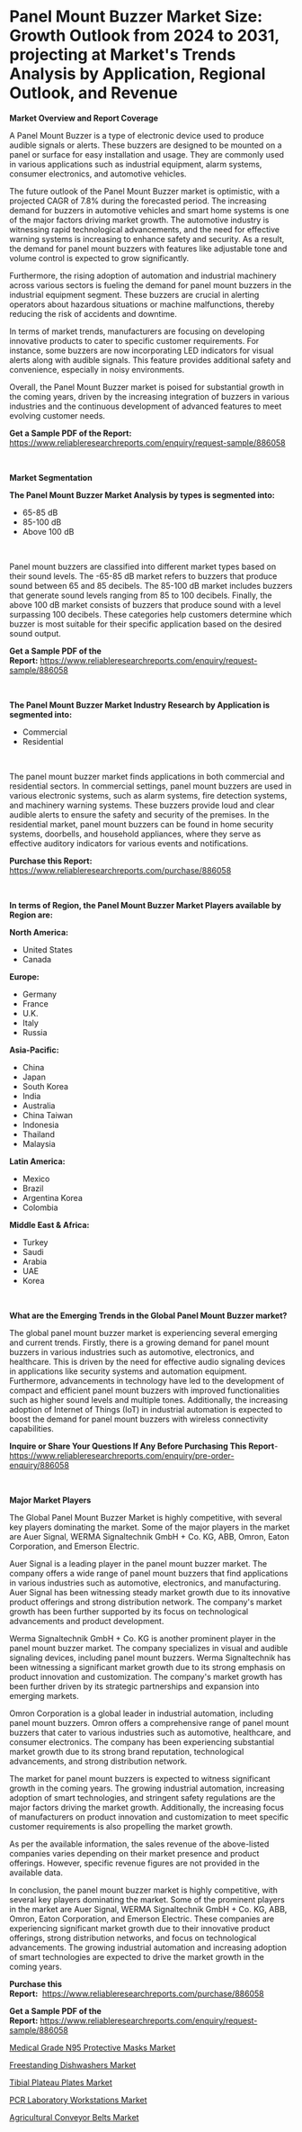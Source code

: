 <p><h1>Panel Mount Buzzer Market Size: Growth Outlook from 2024 to 2031, projecting at Market's Trends Analysis by Application, Regional Outlook, and Revenue</h1></p><p><strong>Market Overview and Report Coverage</strong></p>
<p><p>A Panel Mount Buzzer is a type of electronic device used to produce audible signals or alerts. These buzzers are designed to be mounted on a panel or surface for easy installation and usage. They are commonly used in various applications such as industrial equipment, alarm systems, consumer electronics, and automotive vehicles.</p><p>The future outlook of the Panel Mount Buzzer market is optimistic, with a projected CAGR of 7.8% during the forecasted period. The increasing demand for buzzers in automotive vehicles and smart home systems is one of the major factors driving market growth. The automotive industry is witnessing rapid technological advancements, and the need for effective warning systems is increasing to enhance safety and security. As a result, the demand for panel mount buzzers with features like adjustable tone and volume control is expected to grow significantly.</p><p>Furthermore, the rising adoption of automation and industrial machinery across various sectors is fueling the demand for panel mount buzzers in the industrial equipment segment. These buzzers are crucial in alerting operators about hazardous situations or machine malfunctions, thereby reducing the risk of accidents and downtime.</p><p>In terms of market trends, manufacturers are focusing on developing innovative products to cater to specific customer requirements. For instance, some buzzers are now incorporating LED indicators for visual alerts along with audible signals. This feature provides additional safety and convenience, especially in noisy environments.</p><p>Overall, the Panel Mount Buzzer market is poised for substantial growth in the coming years, driven by the increasing integration of buzzers in various industries and the continuous development of advanced features to meet evolving customer needs.</p></p>
<p><strong>Get a Sample PDF of the Report:</strong> <a href="https://www.reliableresearchreports.com/enquiry/request-sample/886058">https://www.reliableresearchreports.com/enquiry/request-sample/886058</a></p>
<p>&nbsp;</p>
<p><strong>Market Segmentation</strong></p>
<p><strong>The Panel Mount Buzzer Market Analysis by types is segmented into:</strong></p>
<p><ul><li>65-85 dB</li><li>85-100 dB</li><li>Above 100 dB</li></ul></p>
<p>&nbsp;</p>
<p><p>Panel mount buzzers are classified into different market types based on their sound levels. The -65-85 dB market refers to buzzers that produce sound between 65 and 85 decibels. The 85-100 dB market includes buzzers that generate sound levels ranging from 85 to 100 decibels. Finally, the above 100 dB market consists of buzzers that produce sound with a level surpassing 100 decibels. These categories help customers determine which buzzer is most suitable for their specific application based on the desired sound output.</p></p>
<p><strong>Get a Sample PDF of the Report:</strong>&nbsp;<a href="https://www.reliableresearchreports.com/enquiry/request-sample/886058">https://www.reliableresearchreports.com/enquiry/request-sample/886058</a></p>
<p>&nbsp;</p>
<p><strong>The Panel Mount Buzzer Market Industry Research by Application is segmented into:</strong></p>
<p><ul><li>Commercial</li><li>Residential</li></ul></p>
<p>&nbsp;</p>
<p><p>The panel mount buzzer market finds applications in both commercial and residential sectors. In commercial settings, panel mount buzzers are used in various electronic systems, such as alarm systems, fire detection systems, and machinery warning systems. These buzzers provide loud and clear audible alerts to ensure the safety and security of the premises. In the residential market, panel mount buzzers can be found in home security systems, doorbells, and household appliances, where they serve as effective auditory indicators for various events and notifications.</p></p>
<p><strong>Purchase this Report:</strong>&nbsp; <a href="https://www.reliableresearchreports.com/purchase/886058">https://www.reliableresearchreports.com/purchase/886058</a></p>
<p>&nbsp;</p>
<p><strong>In terms of Region, the Panel Mount Buzzer Market Players available by Region are:</strong></p>
<p>
    <p> <strong> North America: </strong>
        <ul>
            <li>United States</li>
            <li>Canada</li>
        </ul>
        </p> 
    <p> <strong> Europe: </strong>
        <ul>
            <li>Germany</li>
            <li>France</li>
            <li>U.K.</li>
            <li>Italy</li>
            <li>Russia</li>
        </ul>
        </p> 
    <p> <strong> Asia-Pacific: </strong>
        <ul>
            <li>China</li>
            <li>Japan</li>
            <li>South Korea</li>
            <li>India</li>
            <li>Australia</li>
            <li>China Taiwan</li>
            <li>Indonesia</li>
            <li>Thailand</li>
            <li>Malaysia</li>
        </ul>
        </p> 
    <p> <strong> Latin America: </strong>
        <ul>
            <li>Mexico</li>
            <li>Brazil</li>
            <li>Argentina Korea</li>
            <li>Colombia</li>
        </ul>
        </p> 
    <p> <strong> Middle East & Africa: </strong>
        <ul>
            <li>Turkey</li>
            <li>Saudi</li>
            <li>Arabia</li>
            <li>UAE</li>
            <li>Korea</li>
        </ul>
    </p>
    </p>
<p>&nbsp;</p>
<p><strong>What are the Emerging Trends in the Global Panel Mount Buzzer market?</strong></p>
<p><p>The global panel mount buzzer market is experiencing several emerging and current trends. Firstly, there is a growing demand for panel mount buzzers in various industries such as automotive, electronics, and healthcare. This is driven by the need for effective audio signaling devices in applications like security systems and automation equipment. Furthermore, advancements in technology have led to the development of compact and efficient panel mount buzzers with improved functionalities such as higher sound levels and multiple tones. Additionally, the increasing adoption of Internet of Things (IoT) in industrial automation is expected to boost the demand for panel mount buzzers with wireless connectivity capabilities.</p></p>
<p><strong>Inquire or Share Your Questions If Any Before Purchasing This Report</strong>- <a href="https://www.reliableresearchreports.com/enquiry/pre-order-enquiry/886058">https://www.reliableresearchreports.com/enquiry/pre-order-enquiry/886058</a></p>
<p>&nbsp;</p>
<p><strong>Major Market Players</strong></p>
<p><p>The Global Panel Mount Buzzer Market is highly competitive, with several key players dominating the market. Some of the major players in the market are Auer Signal, WERMA Signaltechnik GmbH + Co. KG, ABB, Omron, Eaton Corporation, and Emerson Electric.</p><p>Auer Signal is a leading player in the panel mount buzzer market. The company offers a wide range of panel mount buzzers that find applications in various industries such as automotive, electronics, and manufacturing. Auer Signal has been witnessing steady market growth due to its innovative product offerings and strong distribution network. The company's market growth has been further supported by its focus on technological advancements and product development.</p><p>Werma Signaltechnik GmbH + Co. KG is another prominent player in the panel mount buzzer market. The company specializes in visual and audible signaling devices, including panel mount buzzers. Werma Signaltechnik has been witnessing a significant market growth due to its strong emphasis on product innovation and customization. The company's market growth has been further driven by its strategic partnerships and expansion into emerging markets.</p><p>Omron Corporation is a global leader in industrial automation, including panel mount buzzers. Omron offers a comprehensive range of panel mount buzzers that cater to various industries such as automotive, healthcare, and consumer electronics. The company has been experiencing substantial market growth due to its strong brand reputation, technological advancements, and strong distribution network.</p><p>The market for panel mount buzzers is expected to witness significant growth in the coming years. The growing industrial automation, increasing adoption of smart technologies, and stringent safety regulations are the major factors driving the market growth. Additionally, the increasing focus of manufacturers on product innovation and customization to meet specific customer requirements is also propelling the market growth.</p><p>As per the available information, the sales revenue of the above-listed companies varies depending on their market presence and product offerings. However, specific revenue figures are not provided in the available data.</p><p>In conclusion, the panel mount buzzer market is highly competitive, with several key players dominating the market. Some of the prominent players in the market are Auer Signal, WERMA Signaltechnik GmbH + Co. KG, ABB, Omron, Eaton Corporation, and Emerson Electric. These companies are experiencing significant market growth due to their innovative product offerings, strong distribution networks, and focus on technological advancements. The growing industrial automation and increasing adoption of smart technologies are expected to drive the market growth in the coming years.</p></p>
<p><strong>Purchase this Report:</strong>&nbsp;&nbsp;<a href="https://www.reliableresearchreports.com/purchase/886058">https://www.reliableresearchreports.com/purchase/886058</a></p>
<p></p>
<p><strong>Get a Sample PDF of the Report:</strong>&nbsp;<a href="https://www.reliableresearchreports.com/enquiry/request-sample/886058">https://www.reliableresearchreports.com/enquiry/request-sample/886058</a></p>
<p><p><a href="https://medium.com/@boydsmitham726/medical-grade-n95-protective-masks-market-report-reveals-the-latest-trends-and-growth-opportunities-8a5fbc34c2be">Medical Grade N95 Protective Masks Market</a></p><p><a href="https://github.com/scarol104/Market-Research-Report-List-2/blob/main/freestanding-dishwashers-market.md">Freestanding Dishwashers Market</a></p><p><a href="https://medium.com/@boydsmitham726/tibial-plateau-plates-market-comprehensive-assessment-by-type-application-and-geography-18ec02315be3">Tibial Plateau Plates Market</a></p><p><a href="https://medium.com/@boydsmitham726/pcr-laboratory-workstations-market-competitive-analysis-market-trends-and-forecast-to-2030-6c06c2bc3872">PCR Laboratory Workstations Market</a></p><p><a href="https://github.com/dzharov81/Market-Research-Report-List-2/blob/main/agricultural-conveyor-belts-market.md">Agricultural Conveyor Belts Market</a></p></p>